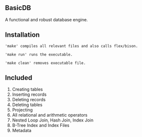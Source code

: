 ## BasicDB

A functional and robust database engine.

## Installation

`'make' compiles all relevant files and also calls flex/bison.`

`'make run' runs the executable.`

`'make clean' removes executable file.`


## Included
1. Creating tables
2. Inserting records
3. Deleting records
4. Deleting tables
5. Projecting
6. All relational and arithmetic operators
7. Nested Loop Join, Hash Join, Index Join
8. B-Tree Index and Index Files
9. Metadata
